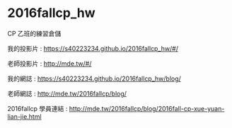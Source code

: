 # 2016fallcp_hw

CP 乙班的練習倉儲

我的投影片 : https://s40223234.github.io/2016fallcp_hw/#/

老師投影片 : http://mde.tw/#/

我的網誌 : https://s40223234.github.io/2016fallcp_hw/blog/

老師網誌 : http://mde.tw/2016fallcp/blog/

2016fallcp 學員連結 : http://mde.tw/2016fallcp/blog/2016fall-cp-xue-yuan-lian-jie.html




